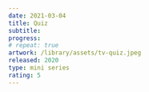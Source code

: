 ```yaml
---
date: 2021-03-04
title: Quiz
subtitle:
progress:
# repeat: true
artwork: /library/assets/tv-quiz.jpeg
released: 2020
type: mini series
rating: 5
---
```

